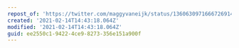 ```yaml
---
repost_of: 'https://twitter.com/maggyvaneijk/status/1360630971666726914?s=09'
created: '2021-02-14T14:43:18.064Z'
modified: '2021-02-14T14:43:18.064Z'
guid: ee2550c1-9422-4ce9-8273-356e151a900f
---
```

 
